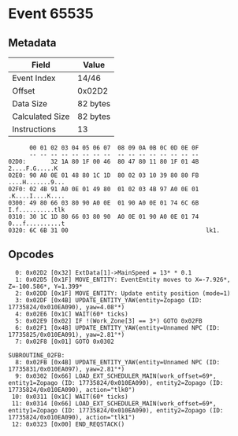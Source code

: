 # Event 65535

## Metadata

| Field           | Value    |
|-----------------|----------|
| Event Index     | 14/46    |
| Offset          | 0x02D2   |
| Data Size       | 82 bytes |
| Calculated Size | 82 bytes |
| Instructions    | 13       |

```
      00 01 02 03 04 05 06 07  08 09 0A 0B 0C 0D 0E 0F
      -- -- -- -- -- -- -- --  -- -- -- -- -- -- -- --
02D0:       32 1A 80 1F 00 46  80 47 80 11 80 1F 01 4B    2....F.G.....K
02E0: 90 A0 0E 01 48 80 1C 1D  80 02 03 10 39 80 80 FB  ....H.......9...
02F0: 02 4B 91 A0 0E 01 49 80  01 02 03 4B 97 A0 0E 01  .K....I....K....
0300: 49 80 66 03 80 90 A0 0E  01 90 A0 0E 01 74 6C 6B  I.f..........tlk
0310: 30 1C 1D 80 66 03 80 90  A0 0E 01 90 A0 0E 01 74  0...f..........t
0320: 6C 6B 31 00                                       lk1.            
```

## Opcodes

```
  0: 0x02D2 [0x32] ExtData[1]->MainSpeed = 13* * 0.1
  1: 0x02D5 [0x1F] MOVE_ENTITY: EventEntity moves to X=-7.926*, Z=-100.586*, Y=1.399*
  2: 0x02DD [0x1F] MOVE_ENTITY: Update entity position (mode=1)
  3: 0x02DF [0x4B] UPDATE_ENTITY_YAW(entity=Zopago (ID: 17735824/0x010EA090), yaw=4.08°*)
  4: 0x02E6 [0x1C] WAIT(60* ticks)
  5: 0x02E9 [0x02] IF !(Work_Zone[3] == 3*) GOTO 0x02FB
  6: 0x02F1 [0x4B] UPDATE_ENTITY_YAW(entity=Unnamed NPC (ID: 17735825/0x010EA091), yaw=2.81°*)
  7: 0x02F8 [0x01] GOTO 0x0302

SUBROUTINE_02FB:
  8: 0x02FB [0x4B] UPDATE_ENTITY_YAW(entity=Unnamed NPC (ID: 17735831/0x010EA097), yaw=2.81°*)
  9: 0x0302 [0x66] LOAD_EXT_SCHEDULER_MAIN(work_offset=69*, entity1=Zopago (ID: 17735824/0x010EA090), entity2=Zopago (ID: 17735824/0x010EA090), action="tlk0")
 10: 0x0311 [0x1C] WAIT(60* ticks)
 11: 0x0314 [0x66] LOAD_EXT_SCHEDULER_MAIN(work_offset=69*, entity1=Zopago (ID: 17735824/0x010EA090), entity2=Zopago (ID: 17735824/0x010EA090), action="tlk1")
 12: 0x0323 [0x00] END_REQSTACK()
```
